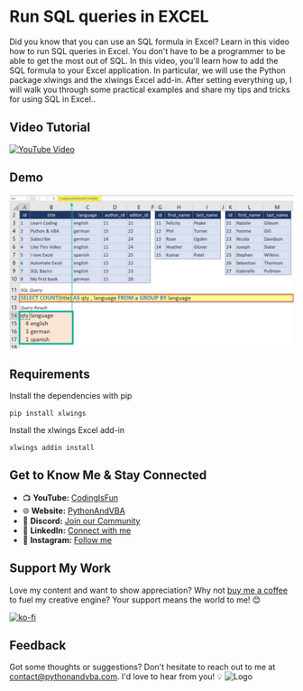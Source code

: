
# Run SQL queries in EXCEL
Did you know that you can use an SQL formula in Excel? Learn in this video how to run SQL queries in Excel. You don't have to be a programmer to be able to get the most out of SQL. In this video, you'll learn how to add the SQL formula to your Excel application. In particular, we will use the Python package xlwings and the xlwings Excel add-in. After setting everything up, I will walk you through some practical examples and share my tips and tricks for using SQL in Excel..

## Video Tutorial
[![YouTube Video](https://img.youtube.com/vi/pXbvHdWRlJM/0.jpg)](https://youtu.be/pXbvHdWRlJM)

## Demo
![Demo](/demo.png?raw=true "Demo")

## Requirements
Install the dependencies with pip
```console
pip install xlwings
```
Install the xlwings Excel add-in
```console
xlwings addin install
```

## Get to Know Me & Stay Connected
- 📺 **YouTube:** [CodingIsFun](https://youtube.com/c/CodingIsFun)
- 🌐 **Website:** [PythonAndVBA](https://pythonandvba.com)
- 💬 **Discord:** [Join our Community](https://pythonandvba.com/discord)
- 💼 **LinkedIn:** [Connect with me](https://www.linkedin.com/in/sven-bosau/)
- 📸 **Instagram:** [Follow me](https://www.instagram.com/codingisfun_official/)

## Support My Work
Love my content and want to show appreciation? Why not [buy me a coffee](https://pythonandvba.com/coffee-donation) to fuel my creative engine? Your support means the world to me! 😊

[![ko-fi](https://ko-fi.com/img/githubbutton_sm.svg)](https://pythonandvba.com/coffee-donation)

## Feedback
Got some thoughts or suggestions? Don't hesitate to reach out to me at contact@pythonandvba.com. I'd love to hear from you! 💡
![Logo](https://www.pythonandvba.com/banner-img)
